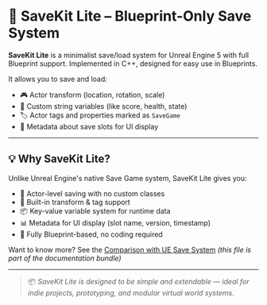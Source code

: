 # 🧠 SaveKit Lite – Blueprint-Only Save System

**SaveKit Lite** is a minimalist save/load system for Unreal Engine 5 with full Blueprint support. Implemented in C++, designed for easy use in Blueprints.

It allows you to save and load:

- 🎮 Actor transform (location, rotation, scale)
- 🧠 Custom string variables (like score, health, state)
- 🏷️ Actor tags and properties marked as `SaveGame`
- 💾 Metadata about save slots for UI display

---

## 💡 Why SaveKit Lite?

Unlike Unreal Engine's native Save Game system, SaveKit Lite gives you:

- 🧩 Actor-level saving with no custom classes
- 🔁 Built-in transform & tag support
- 📦 Key-value variable system for runtime data
- 📊 Metadata for UI display (slot name, version, timestamp)
- 🎯 Fully Blueprint-based, no coding required

Want to know more? See the [Comparison with UE Save System](comparison.md) *(this file is part of the documentation bundle)*

---

> 📦 *SaveKit Lite is designed to be simple and extendable — ideal for indie projects, prototyping, and modular virtual world systems.*